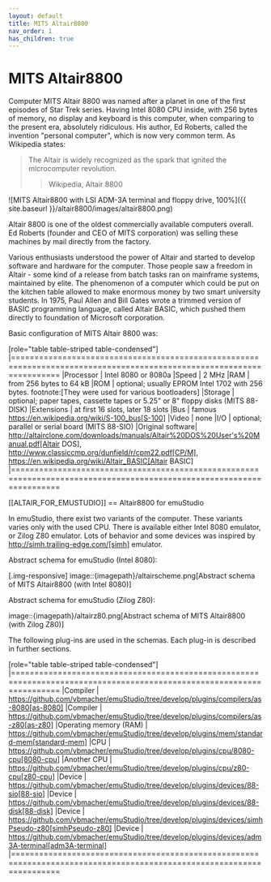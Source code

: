 ```yaml
---
layout: default
title: MITS Altair8800
nav_order: 1
has_children: true
---
```


# MITS Altair8800

Computer MITS Altair 8800 was named after a planet in one of the first episodes of Star Trek series. Having Intel 8080
CPU inside, with 256 bytes of memory, no display and keyboard is this computer, when comparing to the present era,
absolutely ridiculous. His author, Ed Roberts, called the invention "personal computer", which is now very common term.
As Wikipedia states:

> The Altair is widely recognized as the spark that ignited the microcomputer revolution.
>> Wikipedia, Altair 8800

![MITS Altair8800 with LSI ADM-3A terminal and floppy drive, 100%]({{ site.baseurl }}/altair8800/images/altair8800.png)

Altair 8800 is one of the oldest commercially available computers overall. Ed Roberts (founder and CEO of MITS
corporation) was selling these machines by mail directly from the factory.

Various enthusiasts understood the power of Altair and started to develop software and hardware for the computer. Those
people saw a freedom in Altair - some kind of a release from batch tasks ran on mainframe systems, maintained by elite.
The phenomenon of a computer which could be put on the kitchen table allowed to make enormous money by two smart
university students. In 1975, Paul Allen and Bill Gates wrote a trimmed version of BASIC programming language, called
Altair BASIC, which pushed them directly to foundation of Microsoft corporation.

Basic configuration of MITS Altair 8800 was:




[role="table table-striped table-condensed"]
|======================================================================================================================
|Processor        | Intel 8080 or 8080a
|Speed            | 2 MHz
|RAM              | from 256 bytes to 64 kB
|ROM              | optional; usually EPROM Intel 1702 with 256 bytes. footnote:[They were used for various bootloaders]
|Storage          | optional; paper tapes, cassette tapes or 5.25" or 8" floppy disks (MITS 88-DISK)
|Extensions       | at first 16 slots, later 18 slots
|Bus              | famous https://en.wikipedia.org/wiki/S-100_bus[S-100]
|Video            | none
|I/O              | optional; parallel or serial board (MITS 88-SIO)
|Original software| http://altairclone.com/downloads/manuals/Altair%20DOS%20User's%20Manual.pdf[Altair DOS],
http://www.classiccmp.org/dunfield/r/cpm22.pdf[CP/M],
https://en.wikipedia.org/wiki/Altair_BASIC[Altair BASIC]
|======================================================================================================================

[[ALTAIR_FOR_EMUSTUDIO]]
== Altair8800 for emuStudio

In emuStudio, there exist two variants of the computer. These variants varies only with the used CPU. There is available
either Intel 8080 emulator, or Zilog Z80 emulator. Lots of behavior and some devices was inspired by
http://simh.trailing-edge.com/[simh] emulator.

Abstract schema for emuStudio (Intel 8080):

[.img-responsive]
image::{imagepath}/altairscheme.png[Abstract schema of MITS Altair8800 (with Intel 8080)]

Abstract schema for emuStudio (Zilog Z80):

image::{imagepath}/altairz80.png[Abstract schema of MITS Altair8800 (with Zilog Z80)]

The following plug-ins are used in the schemas. Each plug-in is described in further sections.

[role="table table-striped table-condensed"]
|======================================================================================================================
|Compiler | https://github.com/vbmacher/emuStudio/tree/develop/plugins/compilers/as-8080[as-8080]
|Compiler | https://github.com/vbmacher/emuStudio/tree/develop/plugins/compilers/as-z80[as-z80]
|Operating memory (RAM) | https://github.com/vbmacher/emuStudio/tree/develop/plugins/mem/standard-mem[standard-mem]
|CPU | https://github.com/vbmacher/emuStudio/tree/develop/plugins/cpu/8080-cpu[8080-cpu]
|Another CPU | https://github.com/vbmacher/emuStudio/tree/develop/plugins/cpu/z80-cpu[z80-cpu]
|Device | https://github.com/vbmacher/emuStudio/tree/develop/plugins/devices/88-sio[88-sio]
|Device | https://github.com/vbmacher/emuStudio/tree/develop/plugins/devices/88-disk[88-disk]
|Device | https://github.com/vbmacher/emuStudio/tree/develop/plugins/devices/simhPseudo-z80[simhPseudo-z80]
|Device | https://github.com/vbmacher/emuStudio/tree/develop/plugins/devices/adm3A-terminal[adm3A-terminal]
|======================================================================================================================
